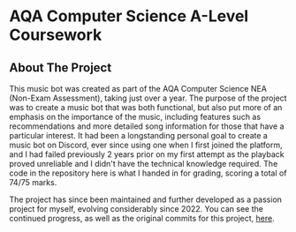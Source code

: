 # AQA Computer Science A-Level Coursework

## About The Project
This music bot was created as part of the AQA Computer Science NEA (Non-Exam Assessment), taking just over a year. The purpose of the project was to create a music bot that was both functional, but also put more of an emphasis on the importance of the music, including features such as recommendations and more detailed song information for those that have a particular interest. It had been a longstanding personal goal to create a music bot on Discord, ever since using one when I first joined the platform, and I had failed previously 2 years prior on my first attempt as the playback proved unreliable and I didn't have the technical knowledge required. The code in the repository here is what I handed in for grading, scoring a total of 74/75 marks. 

The project has since been maintained and further developed as a passion project for myself, evolving considerably since 2022. You can see the continued progress, as well as the original commits for this project, [here](https://github.com/SamLolo/Alto).